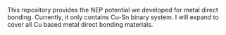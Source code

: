 This repository provides the NEP potential we developed for metal direct bonding. Currently, it only contains Cu-Sn binary system. I will expand to cover all Cu based metal direct bonding materials.
